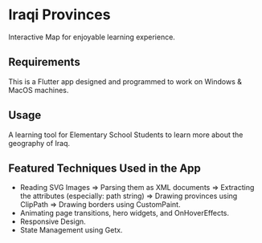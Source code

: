 # Iraqi Provinces
Interactive Map for enjoyable learning experience.

## Requirements
This is a Flutter app designed and programmed to work on Windows & MacOS machines.

## Usage
A learning tool for Elementary School Students to learn more about the geography of Iraq.

## Featured Techniques Used in the App
- Reading SVG Images => Parsing them as XML documents => Extracting the attributes (especially: path string) => Drawing provinces using ClipPath => Drawing borders using CustomPaint.
- Animating page transitions, hero widgets, and OnHoverEffects.
- Responsive Design.
- State Management using Getx.